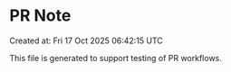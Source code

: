 # PR Note

Created at: Fri 17 Oct 2025 06:42:15 UTC

This file is generated to support testing of PR workflows.

